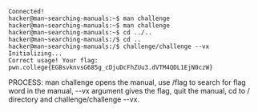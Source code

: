 ```
Connected!
hacker@man~searching-manuals:~$ man challenge
hacker@man~searching-manuals:~$ man challenge
hacker@man~searching-manuals:~$ cd ../..
hacker@man~searching-manuals:/$ cd ..
hacker@man~searching-manuals:/$ challenge/challenge --vx
Initializing...
Correct usage! Your flag: pwn.college{EGBsvknvsG685g_cDjuDcFhZUu3.dVTM4QDL1EjN0czW}
```

PROCESS: man challenge opens the manual, use /flag to search for flag word in the manual, --vx argument gives the flag, quit the manual, cd to / directory and  challenge/challenge --vx.
